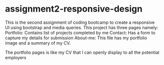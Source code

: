 # assignment2-responsive-design
This is the second assignment of coding bootcamp to create a responsive UI using bootstrap and media queries.
This project has three pages namely:
Portfolio: Contains list of projects completed by me
Contact: Has a form to capture my details for submission
About-me: This file has my portfolio image and a summary of my CV.

The portfolio pages is like my CV that I can openly display to all the potential employers
